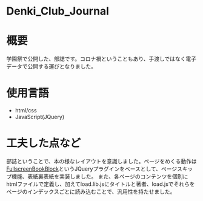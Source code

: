 # Denki_Club_Journal
# 概要
学園祭で公開した、部誌です。コロナ禍ということもあり、手渡しではなく電子データで公開する運びとなりました。

# 使用言語
- html/css
- JavaScript(JQuery)

# 工夫した点など
部誌ということで、本の様なレイアウトを意識しました。ページをめくる動作は<a href="https://tympanus.net/Tutorials/FullscreenBookBlock/" target="_blank">FullscreenBookBlock</a>というJQueryプラグインをベースとして、ページスキップ機能、表紙裏表紙を実装しました。
また、各ページのコンテンツを個別にhtmlファイルで定義し、加えてload.lib.jsにタイトルと著者、load.jsでそれらをページのインデックスごとに読み込むことで、汎用性を持たせました。
